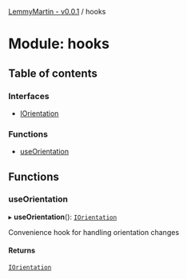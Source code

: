 [LemmyMartin - v0.0.1](../README.md) / hooks

# Module: hooks

## Table of contents

### Interfaces

- [IOrientation](../interfaces/hooks.IOrientation.md)

### Functions

- [useOrientation](hooks.md#useorientation)

## Functions

### useOrientation

▸ **useOrientation**(): [`IOrientation`](../interfaces/hooks.IOrientation.md)

Convenience hook for handling orientation changes

#### Returns

[`IOrientation`](../interfaces/hooks.IOrientation.md)
